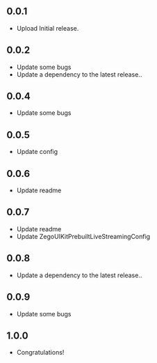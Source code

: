 ## 0.0.1

* Upload Initial release.

## 0.0.2 

* Update some bugs
* Update a dependency to the latest release..

## 0.0.4

* Update some bugs

## 0.0.5

* Update config

## 0.0.6

* Update readme

## 0.0.7

* Update readme
* Update ZegoUIKitPrebuiltLiveStreamingConfig

## 0.0.8

* Update a dependency to the latest release..

## 0.0.9

* Update some bugs

## 1.0.0

* Congratulations!